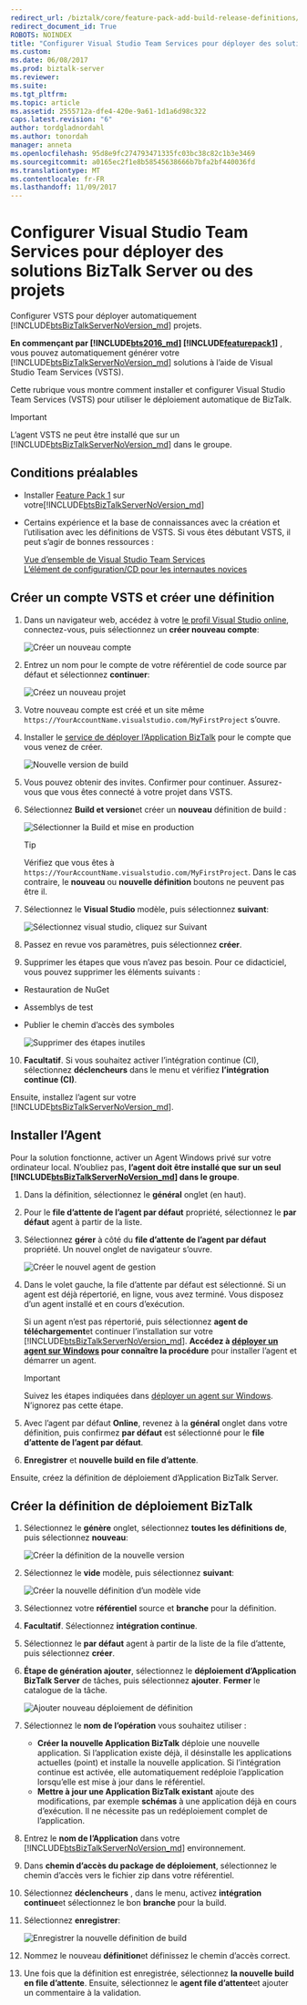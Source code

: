 ```yaml
---
redirect_url: /biztalk/core/feature-pack-add-build-release-definitions/
redirect_document_id: True
ROBOTS: NOINDEX
title: "Configurer Visual Studio Team Services pour déployer des solutions BizTalk Server ou des projets | Documents Microsoft"
ms.custom: 
ms.date: 06/08/2017
ms.prod: biztalk-server
ms.reviewer: 
ms.suite: 
ms.tgt_pltfrm: 
ms.topic: article
ms.assetid: 2555712a-dfe4-420e-9a61-1d1a6d98c322
caps.latest.revision: "6"
author: tordgladnordahl
ms.author: tonordah
manager: anneta
ms.openlocfilehash: 95d8e9fc274793471335fc03bc38c82c1b3e3469
ms.sourcegitcommit: a0165ec2f1e8b58545638666b7bfa2bf440036fd
ms.translationtype: MT
ms.contentlocale: fr-FR
ms.lasthandoff: 11/09/2017
---
```

# <a name="configure-visual-studio-team-services-to-deploy-biztalk-server-solutions-or-projects"></a>Configurer Visual Studio Team Services pour déployer des solutions BizTalk Server ou des projets
Configurer VSTS pour déployer automatiquement [!INCLUDE[btsBizTalkServerNoVersion_md](../includes/btsbiztalkservernoversion-md.md)] projets. 

**En commençant par [!INCLUDE[bts2016_md](../includes/bts2016-md.md)] [!INCLUDE[featurepack1](../includes/featurepack1.md)]** , vous pouvez automatiquement générer votre [!INCLUDE[btsBizTalkServerNoVersion_md](../includes/btsbiztalkservernoversion-md.md)] solutions à l’aide de Visual Studio Team Services (VSTS). 

Cette rubrique vous montre comment installer et configurer Visual Studio Team Services (VSTS) pour utiliser le déploiement automatique de BizTalk. 

> [!IMPORTANT]
> L’agent VSTS ne peut être installé que sur un [!INCLUDE[btsBizTalkServerNoVersion_md](../includes/btsbiztalkservernoversion-md.md)] dans le groupe. 

## <a name="prerequisites"></a>Conditions préalables

* Installer [Feature Pack 1](https://www.microsoft.com/download/details.aspx?id=55100) sur votre[!INCLUDE[btsBizTalkServerNoVersion_md](../includes/btsbiztalkservernoversion-md.md)]
* Certains expérience et la base de connaissances avec la création et l’utilisation avec les définitions de VSTS. Si vous êtes débutant VSTS, il peut s’agir de bonnes ressources : 

  [Vue d’ensemble de Visual Studio Team Services](https://www.visualstudio.com/docs/overview)  
  [L’élément de configuration/CD pour les internautes novices](https://www.visualstudio.com/docs/build/get-started/ci-cd-part-1)
  

## <a name="create-a-vsts-account-and-create-a-definition"></a>Créer un compte VSTS et créer une définition

1. Dans un navigateur web, accédez à votre [le profil Visual Studio online](https://app.vsaex.visualstudio.com/go/profile), connectez-vous, puis sélectionnez un **créer nouveau compte**:

    ![Créer un nouveau compte](../core/media/create-a-new-account.png)

2. Entrez un nom pour le compte de votre référentiel de code source par défaut et sélectionnez **continuer**:

    ![Créez un nouveau projet](../core/media/create-a-new-project.png)

3. Votre nouveau compte est créé et un site même `https://YourAccountName.visualstudio.com/MyFirstProject` s’ouvre.
    
4. Installer le [service de déployer l’Application BizTalk](https://marketplace.visualstudio.com/items?itemName=ms-biztalk.deploy-biztalk-application) pour le compte que vous venez de créer.

    ![Nouvelle version de build](../core/media/build-new-release.png)

5. Vous pouvez obtenir des invites. Confirmer pour continuer. Assurez-vous que vous êtes connecté à votre projet dans VSTS.

6. Sélectionnez **Build et version**et créer un **nouveau** définition de build :

    ![Sélectionner la Build et mise en production](../core/media/select-build-and-release.png)

    > [!TIP]
    > Vérifiez que vous êtes à `https://YourAccountName.visualstudio.com/MyFirstProject`. Dans le cas contraire, le **nouveau** ou **nouvelle définition** boutons ne peuvent pas être il. 
    
7. Sélectionnez le **Visual Studio** modèle, puis sélectionnez **suivant**:

    ![Sélectionnez visual studio, cliquez sur Suivant](../core/media/select-visual-studio-and-click-next.png)

8. Passez en revue vos paramètres, puis sélectionnez **créer**.

9. Supprimer les étapes que vous n’avez pas besoin. Pour ce didacticiel, vous pouvez supprimer les éléments suivants : 
* Restauration de NuGet
* Assemblys de test
* Publier le chemin d’accès des symboles 

    ![Supprimer des étapes inutiles](../core/media/delete-steps-not-needed.png)

10. **Facultatif**. Si vous souhaitez activer l’intégration continue (CI), sélectionnez **déclencheurs** dans le menu et vérifiez **l’intégration continue (CI)**.

Ensuite, installez l’agent sur votre [!INCLUDE[btsBizTalkServerNoVersion_md](../includes/btsbiztalkservernoversion-md.md)]. 

## <a name="install-the-agent"></a>Installer l’Agent

Pour la solution fonctionne, activer un Agent Windows privé sur votre ordinateur local. N’oubliez pas, **l’agent doit être installé que sur un seul [!INCLUDE[btsBizTalkServerNoVersion_md](../includes/btsbiztalkservernoversion-md.md)] dans le groupe**. 

1. Dans la définition, sélectionnez le **général** onglet (en haut).
2. Pour le **file d’attente de l’agent par défaut** propriété, sélectionnez le **par défaut** agent à partir de la liste. 
3. Sélectionnez **gérer** à côté du **file d’attente de l’agent par défaut** propriété. Un nouvel onglet de navigateur s’ouvre.

    ![Créer le nouvel agent de gestion](../core/media/create-new-management-agent.png)

4. Dans le volet gauche, la file d’attente par défaut est sélectionné. Si un agent est déjà répertorié, en ligne, vous avez terminé. Vous disposez d’un agent installé et en cours d’exécution. 

    Si un agent n’est pas répertorié, puis sélectionnez **agent de téléchargement**et continuer l’installation sur votre [!INCLUDE[btsBizTalkServerNoVersion_md](../includes/btsbiztalkservernoversion-md.md)]. **Accédez à [déployer un agent sur Windows](https://www.visualstudio.com/docs/build/actions/agents/v2-windows) pour connaître la procédure** pour installer l’agent et démarrer un agent. 

    > [!IMPORTANT]
    > Suivez les étapes indiquées dans [déployer un agent sur Windows](https://www.visualstudio.com/docs/build/actions/agents/v2-windows). N’ignorez pas cette étape. 

5. Avec l’agent par défaut **Online**, revenez à la **général** onglet dans votre définition, puis confirmez **par défaut** est sélectionné pour le **file d’attente de l’agent par défaut**.
6. **Enregistrer** et **nouvelle build en file d’attente**.

Ensuite, créez la définition de déploiement d’Application BizTalk Server.

## <a name="create-the-biztalk-deployment-definition"></a>Créer la définition de déploiement BizTalk

1. Sélectionnez le **génère** onglet, sélectionnez **toutes les définitions de**, puis sélectionnez **nouveau**:

    ![Créer la définition de la nouvelle version](../core/media/create-new-release-defintion.png)

2. Sélectionnez le **vide** modèle, puis sélectionnez **suivant**:

    ![Créer la nouvelle définition d’un modèle vide](../core/media/create-new-defintion-from-an-empty-template.png)

3. Sélectionnez votre **référentiel** source et **branche** pour la définition.
4. **Facultatif**. Sélectionnez **intégration continue**.
5. Sélectionnez le **par défaut** agent à partir de la liste de la file d’attente, puis sélectionnez **créer**.
6. **Étape de génération ajouter**, sélectionnez le **déploiement d’Application BizTalk Server** de tâches, puis sélectionnez **ajouter**. **Fermer** le catalogue de la tâche.

    ![Ajouter nouveau déploiement de définition](../core/media/add-new-deploy-definition.png)

7. Sélectionnez le **nom de l’opération** vous souhaitez utiliser :
    * **Créer la nouvelle Application BizTalk** déploie une nouvelle application. Si l’application existe déjà, il désinstalle les applications actuelles (point) et installe la nouvelle application. Si l’intégration continue est activée, elle automatiquement redéploie l’application lorsqu’elle est mise à jour dans le référentiel.
    * **Mettre à jour une Application BizTalk existant** ajoute des modifications, par exemple **schémas** à une application déjà en cours d’exécution. Il ne nécessite pas un redéploiement complet de l’application.
8. Entrez le **nom de l’Application** dans votre [!INCLUDE[btsBizTalkServerNoVersion_md](../includes/btsbiztalkservernoversion-md.md)] environnement.
9. Dans **chemin d’accès du package de déploiement**, sélectionnez le chemin d’accès vers le fichier zip dans votre référentiel.
10. Sélectionnez **déclencheurs** , dans le menu, activez **intégration continue**et sélectionnez le bon **branche** pour la build.
11. Sélectionnez **enregistrer**:

    ![Enregistrer la nouvelle définition de build](../core/media/save-the-new-build-definition.png)

12. Nommez le nouveau **définition**et définissez le chemin d’accès correct. 
13. Une fois que la définition est enregistrée, sélectionnez **la nouvelle build en file d’attente**. Ensuite, sélectionnez le **agent file d’attente**et ajouter un commentaire à la validation.
